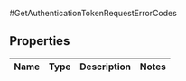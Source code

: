 #GetAuthenticationTokenRequestErrorCodes

## Properties
Name | Type | Description | Notes
------------ | ------------- | ------------- | -------------

